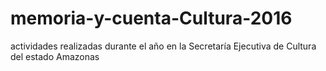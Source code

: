 # memoria-y-cuenta-Cultura-2016
actividades realizadas durante el año en la Secretaría Ejecutiva de Cultura del estado Amazonas
